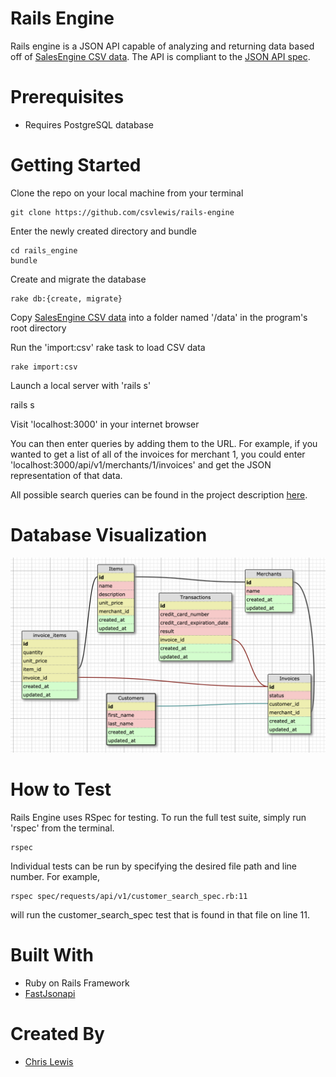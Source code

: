 # Rails Engine

Rails engine is a JSON API capable of analyzing and returning data based off of [SalesEngine CSV data](https://github.com/turingschool-examples/sales_engine/tree/master/data). The API is compliant to the [JSON API spec](https://jsonapi.org/).

# Prerequisites

- Requires PostgreSQL database

# Getting Started

Clone the repo on your local machine from your terminal

    git clone https://github.com/csvlewis/rails-engine

Enter the newly created directory and bundle

    cd rails_engine
    bundle

Create and migrate the database

    rake db:{create, migrate}

Copy [SalesEngine CSV data](https://github.com/turingschool-examples/sales_engine/t`ree/master/data) into a folder named '/data' in the program's root directory

Run the 'import:csv' rake task to load CSV data

    rake import:csv

Launch a local server with 'rails s'

  rails s

Visit 'localhost:3000' in your internet browser

You can then enter queries by adding them to the URL. For example, if you wanted to get a list of all of the invoices for merchant 1, you could enter 'localhost:3000/api/v1/merchants/1/invoices' and get the JSON representation of that data.

All possible search queries can be found in the project description [here](http://backend.turing.io/module3/projects/rails_engine).

# Database Visualization

![Database Visualizaion](/db_schema.png?raw=true)

# How to Test

Rails Engine uses RSpec for testing. To run the full test suite, simply run 'rspec' from the terminal.

    rspec

Individual tests can be run by specifying the desired file path and line number. For example,

    rspec spec/requests/api/v1/customer_search_spec.rb:11

will run the customer_search_spec test that is found in that file on line 11.

# Built With

- Ruby on Rails Framework
- [FastJsonapi](https://github.com/Netflix/fast_jsonapi)

# Created By

- [Chris Lewis](https://github.com/csvlewis)
